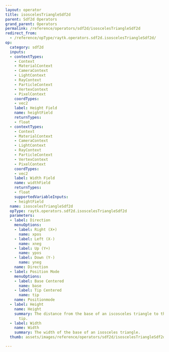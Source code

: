 ```yaml
---
layout: operator
title: isoscelesTriangleSdf2d
parent: Sdf2d Operators
grand_parent: Operators
permalink: /reference/operators/sdf2d/isoscelesTriangleSdf2d
redirect_from:
  - /reference/opType/raytk.operators.sdf2d.isoscelesTriangleSdf2d/
op:
  category: sdf2d
  inputs:
  - contextTypes:
    - Context
    - MaterialContext
    - CameraContext
    - LightContext
    - RayContext
    - ParticleContext
    - VertexContext
    - PixelContext
    coordTypes:
    - vec2
    label: Height Field
    name: heightField
    returnTypes:
    - float
  - contextTypes:
    - Context
    - MaterialContext
    - CameraContext
    - LightContext
    - RayContext
    - ParticleContext
    - VertexContext
    - PixelContext
    coordTypes:
    - vec2
    label: Width Field
    name: widthField
    returnTypes:
    - float
    supportedVariableInputs:
    - heightField
  name: isoscelesTriangleSdf2d
  opType: raytk.operators.sdf2d.isoscelesTriangleSdf2d
  parameters:
  - label: Direction
    menuOptions:
    - label: Right (X+)
      name: xpos
    - label: Left (X-)
      name: xneg
    - label: Up (Y+)
      name: ypos
    - label: Down (Y-)
      name: yneg
    name: Direction
  - label: Position Mode
    menuOptions:
    - label: Base Centered
      name: base
    - label: Tip Centered
      name: tip
    name: Positionmode
  - label: Height
    name: Height
    summary: The distance from the base of an iscosceles triangle to the opposite
      tip.
  - label: Width
    name: Width
    summary: The width of the base of an isosceles triangle.
  thumb: assets/images/reference/operators/sdf2d/isoscelesTriangleSdf2d_thumb.png

---
```

